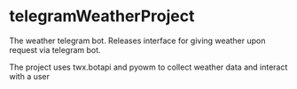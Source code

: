 # telegramWeatherProject

The weather telegram bot. Releases interface for giving weather upon request via telegram bot.  

The project uses twx.botapi and pyowm to collect weather data and interact with a user

